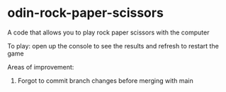 # odin-rock-paper-scissors

A code that allows you to play rock paper scissors with the computer

To play: open up the console to see the results and refresh to restart the game

Areas of improvement:
1. Forgot to commit branch changes before merging with main
